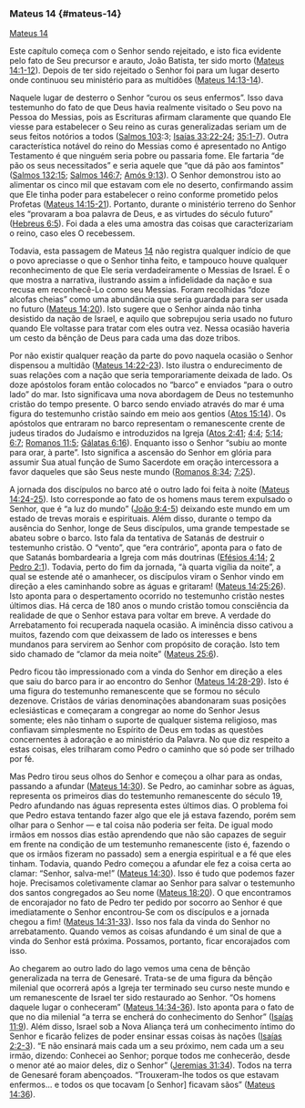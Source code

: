 ### Mateus 14 {#mateus-14}

[Mateus 14](http://bibliaonline.com.br/acf/mt/14)

Este capítulo começa com o Senhor sendo rejeitado, e isto fica evidente pelo fato de Seu precursor e arauto, João Batista, ter sido morto ([Mateus 14:1-12](http://bibliaonline.com.br/acf/mt/14/1-12)). Depois de ter sido rejeitado o Senhor foi para um lugar deserto onde continuou seu ministério para as multidões ([Mateus 14:13-14](http://bibliaonline.com.br/acf/mt/14/13-14)).

Naquele lugar de desterro o Senhor “curou os seus enfermos”. Isso dava testemunho do fato de que Deus havia realmente visitado o Seu povo na Pessoa do Messias, pois as Escrituras afirmam claramente que quando Ele viesse para estabelecer o Seu reino as curas generalizadas seriam um de seus feitos notórios a todos ([Salmos 103](http://bibliaonline.com.br/acf/sl/10/3):3; [Isaías 33:22-24](http://bibliaonline.com.br/acf/is/33/22-24); [35:1-7](http://bibliaonline.com.br/acf/is/35/1-7)). Outra característica notável do reino do Messias como é apresentado no Antigo Testamento é que ninguém seria pobre ou passaria fome. Ele fartaria “de pão os seus necessitados” e seria aquele que “que dá pão aos famintos” ([Salmos 132:15](http://bibliaonline.com.br/acf/sl/132/15); [Salmos 146:7](http://bibliaonline.com.br/acf/sl/146/7); [Amós 9:13](http://bibliaonline.com.br/acf/am/9/13)). O Senhor demonstrou isto ao alimentar os cinco mil que estavam com ele no deserto, confirmando assim que Ele tinha poder para estabelecer o reino conforme prometido pelos Profetas ([Mateus 14:15-21](http://bibliaonline.com.br/acf/mt/14/15-21)). Portanto, durante o ministério terreno do Senhor eles “provaram a boa palavra de Deus, e as virtudes do século futuro” ([Hebreus 6:5](http://bibliaonline.com.br/acf/hb/6/5)). Foi dada a eles uma amostra das coisas que caracterizariam o reino, caso eles O recebessem.

Todavia, esta passagem de Mateus [14](http://bibliaonline.com.br/acf/mt/14) não registra qualquer indício de que o povo apreciasse o que o Senhor tinha feito, e tampouco houve qualquer reconhecimento de que Ele seria verdadeiramente o Messias de Israel. É o que mostra a narrativa, ilustrando assim a infidelidade da nação e sua recusa em reconhecê-Lo como seu Messias. Foram recolhidas “doze alcofas cheias” como uma abundância que seria guardada para ser usada no futuro ([Mateus 14:20](http://bibliaonline.com.br/acf/mt/14/20)). Isto sugere que o Senhor ainda não tinha desistido da nação de Israel, e aquilo que sobrepujou seria usado no futuro quando Ele voltasse para tratar com eles outra vez. Nessa ocasião haveria um cesto da bênção de Deus para cada uma das doze tribos.

Por não existir qualquer reação da parte do povo naquela ocasião o Senhor dispensou a multidão ([Mateus 14:22-23](http://bibliaonline.com.br/acf/mt/14/22-23)). Isto ilustra o endurecimento de suas relações com a nação que seria temporariamente deixada de lado. Os doze apóstolos foram então colocados no “barco” e enviados “para o outro lado” do mar. Isto significava uma nova abordagem de Deus no testemunho cristão do tempo presente. O barco sendo enviado através do mar é uma figura do testemunho cristão saindo em meio aos gentios ([Atos 15:14](http://bibliaonline.com.br/acf/atos/15/14)). Os apóstolos que entraram no barco representam o remanescente crente de judeus tirados do Judaísmo e introduzidos na Igreja ([Atos 2:41](http://bibliaonline.com.br/acf/atos/2/41); [4:4](http://bibliaonline.com.br/acf/atos/4/4); [5:14](http://bibliaonline.com.br/acf/atos/5/14); [6:7](http://bibliaonline.com.br/acf/atos/6/7); [Romanos 11:5](http://bibliaonline.com.br/acf/rm/11/5); [Gálatas 6:16](http://bibliaonline.com.br/acf/gl/6/16)). Enquanto isso o Senhor “subiu ao monte para orar, à parte”. Isto significa a ascensão do Senhor em glória para assumir Sua atual função de Sumo Sacerdote em oração intercessora a favor daqueles que são Seus neste mundo ([Romanos 8:34](http://bibliaonline.com.br/acf/rm/8/34); [7:25](http://bibliaonline.com.br/acf/rm/7/25)).

A jornada dos discípulos no barco até o outro lado foi feita à noite ([Mateus 14:24-25](http://bibliaonline.com.br/acf/mt/14/24-25)). Isto corresponde ao fato de os homens maus terem expulsado o Senhor, que é “a luz do mundo” ([João 9:4-5](http://bibliaonline.com.br/acf/jo/9/4-5)) deixando este mundo em um estado de trevas morais e espirituais. Além disso, durante o tempo da ausência do Senhor, longe de Seus discípulos, uma grande tempestade se abateu sobre o barco. Isto fala da tentativa de Satanás de destruir o testemunho cristão. O “vento”, que “era contrário”, aponta para o fato de que Satanás bombardearia a Igreja com más doutrinas ([Efésios 4:14](http://bibliaonline.com.br/acf/ef/4/14); [2 Pedro 2:1](http://bibliaonline.com.br/acf/2pe/2/1)). Todavia, perto do fim da jornada, “à quarta vigília da noite”, a qual se estende até o amanhecer, os discípulos viram o Senhor vindo em direção a eles caminhando sobre as águas e gritaram! ([Mateus 14:25:26](http://bibliaonline.com.br/acf/mt/14/25-26)). Isto aponta para o despertamento ocorrido no testemunho cristão nestes últimos dias. Há cerca de 180 anos o mundo cristão tomou consciência da realidade de que o Senhor estava para voltar em breve. A verdade do Arrebatamento foi recuperada naquela ocasião. A iminência disso cativou a muitos, fazendo com que deixassem de lado os interesses e bens mundanos para servirem ao Senhor com propósito de coração. Isto tem sido chamado de “clamor da meia noite” ([Mateus 25:6](http://bibliaonline.com.br/acf/mt/25/6)).

Pedro ficou tão impressionado com a vinda do Senhor em direção a eles que saiu do barco para ir ao encontro do Senhor ([Mateus 14:28-29](http://bibliaonline.com.br/acf/mt/14/28-29)). Isto é uma figura do testemunho remanescente que se formou no século dezenove. Cristãos de várias denominações abandonaram suas posições eclesiásticas e começaram a congregar ao nome do Senhor Jesus somente; eles não tinham o suporte de qualquer sistema religioso, mas confiavam simplesmente no Espírito de Deus em todas as questões concernentes à adoração e ao ministério da Palavra. No que diz respeito a estas coisas, eles trilharam como Pedro o caminho que só pode ser trilhado por fé.

Mas Pedro tirou seus olhos do Senhor e começou a olhar para as ondas, passando a afundar ([Mateus 14:30](http://bibliaonline.com.br/acf/mt/14/30)). Se Pedro, ao caminhar sobre as águas, representa os primeiros dias do testemunho remanescente do século 19, Pedro afundando nas águas representa estes últimos dias. O problema foi que Pedro estava tentando fazer algo que ele já estava fazendo, porém sem olhar para o Senhor — e tal coisa não poderia ser feita. De igual modo irmãos em nossos dias estão aprendendo que não são capazes de seguir em frente na condição de um testemunho remanescente (isto é, fazendo o que os irmãos fizeram no passado) sem a energia espiritual e a fé que eles tinham. Todavia, quando Pedro começou a afundar ele fez a coisa certa ao clamar: “Senhor, salva-me!” ([Mateus 14:30](http://bibliaonline.com.br/acf/mt/14/30)). Isso é tudo que podemos fazer hoje. Precisamos coletivamente clamar ao Senhor para salvar o testemunho dos santos congregados ao Seu nome ([Mateus 18:20](http://bibliaonline.com.br/acf/mt/18/20)). O que encontramos de encorajador no fato de Pedro ter pedido por socorro ao Senhor é que imediatamente o Senhor encontrou-Se com os discípulos e a jornada chegou a fim! ([Mateus 14:31-33](http://bibliaonline.com.br/acf/mt/14/31-33)). Isso nos fala da vinda do Senhor no arrebatamento. Quando vemos as coisas afundando é um sinal de que a vinda do Senhor está próxima. Possamos, portanto, ficar encorajados com isso.

Ao chegarem ao outro lado do lago vemos uma cena de bênção generalizada na terra de Genesaré. Trata-se de uma figura da bênção milenial que ocorrerá após a Igreja ter terminado seu curso neste mundo e um remanescente de Israel ter sido restaurado ao Senhor. “Os homens daquele lugar o conheceram” ([Mateus 14:34-36](http://bibliaonline.com.br/acf/mt/14/34-36)). Isto aponta para o fato de que no dia milenial “a terra se encherá do conhecimento do Senhor” ([Isaías 11:9](http://bibliaonline.com.br/acf/is/11/9)). Além disso, Israel sob a Nova Aliança terá um conhecimento íntimo do Senhor e ficarão felizes de poder ensinar essas coisas às nações ([Isaías 2:2-3](http://bibliaonline.com.br/acf/is/2/2-3)). “E não ensinará mais cada um a seu próximo, nem cada um a seu irmão, dizendo: Conhecei ao Senhor; porque todos me conhecerão, desde o menor até ao maior deles, diz o Senhor” ([Jeremias 31:34](http://bibliaonline.com.br/acf/jr/31/34)). Todos na terra de Genesaré foram abençoados. “Trouxeram-lhe todos os que estavam enfermos... e todos os que tocavam [o Senhor] ficavam sãos” ([Mateus 14:36](http://bibliaonline.com.br/acf/mt/14/36)).